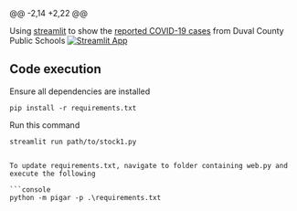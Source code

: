 @@ -2,14 +2,22 @@

Using [streamlit](https://streamlit.io) to show the [reported COVID-19 cases](https://c19sitdash.azurewebsites.net/) from Duval County Public Schools [![Streamlit App](https://static.streamlit.io/badges/streamlit_badge_black_white.svg)](https://share.streamlit.io/acedanger/streamlit-dcps-covid/main/web.py)


## Code execution

Ensure all dependencies are installed

```console
pip install -r requirements.txt
```

Run this command

```console
streamlit run path/to/stock1.py
```
```

To update requirements.txt, navigate to folder containing web.py and execute the following

```console
python -m pigar -p .\requirements.txt
```
